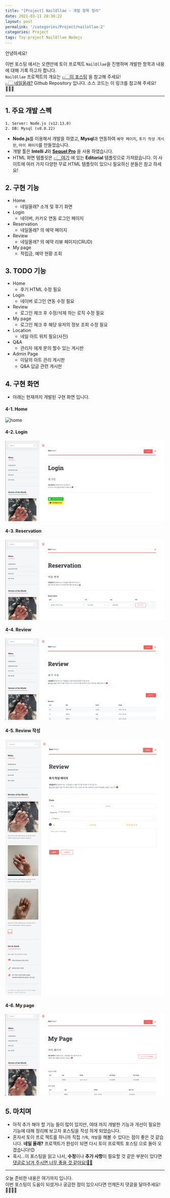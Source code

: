 ```yaml
---
title: "[Project] NailOllae - 개발 항목 정리"
date: 2021-03-11 20:30:22
layout: post
permalink: '/categories/Project/nailollae-2'
categories: Project
tags: Toy-project NailOllae Nodejs
---
```


안녕하세요!

이번 포스팅 에서는 오랜만에 토이 프로젝트 `NailOllae`을 진행하며 개발한 항목과 내용에 대해 기록 하고자 합니다.  
`NailOllae` 프로젝트의 개요는 [👉🏻이 포스팅](https://shinsangeun.github.io/categories/Project/nailollae-1) 을 참고해 주세요!  
[👉🏻 네일올래?](https://github.com/shinsangeun/Nail-Ollae) Github Repository 입니다. 소스 코드는 이 링크를 참고해 주세요!👩🏻‍💻

---
## 1. 주요 개발 스펙
```
1. Server: Node.js (v12.13.0)
2. DB: Mysql (v8.0.22)
```
- **Node.js**를 이용해서 개발을 하였고, **Mysql**과 연동하여 `예약 페이지`, `후기 작성 게시판`, `마이 페이지`를 만들었습니다.
- 개발 툴은 **Intelli J**와 [**Sequel Pro**](https://shinsangeun.github.io/categories/Database/install-sequel) 을 사용 하였습니다.
- HTML 화면 템플릿은 [👉🏻여기](https://html5up.net/) 에 있는 **Editorial** 템플릿으로 가져왔습니다. 이 사이트에 여러 가지 다양한 무료 HTML 템플릿이 있으니 필요하신 분들은 참고 하세요!


## 2. 구현 기능
- Home
    - 네일올래? 소개 및 후기 화면
- Login
    - 네이버, 카카오 연동 로그인 페이지 
- Reservation
    - 네일올래? 의 예약 페이지
- Review
    - 네일올래? 의 예약 리뷰 페이지(CRUD)    
- My page
    - 적립금, 예약 현황 조회
 
 
## 3. TODO 기능
- Home
    - 후기 HTML 수정 필요
- Login
    - 네이버 로그인 연동 수정 필요
- Review
    - 로그인 체크 후 수정/삭제 하는 로직 수정 필요
- My page
    - 로그인 체크 후 해당 유저의 정보 조회 수정 필요
- Location 
	- 네일 아트 위치 필요(사진)
- Q&A
	- 관리자 에게 문의 할수 있는 게시판
- Admin Page 
    - 이달의 아트 관리 게시판
    - Q&A 답글 관련 게시판
    

## 4. 구현 화면
- 아래는 현재까지 개발된 구현 화면 입니다.

#### 4-1. Home
![home](/assets/images/toyProject/home.png)

#### 4-2. Login
![login](/assets/images/toyProject/login.png)

#### 4-3. Reservation
![reservation](/assets/images/toyProject/reservation.png)

#### 4-4. Review
![review](/assets/images/toyProject/review.png)

#### 4-5. Review 작성
![review_write](/assets/images/toyProject/review_write.png)

#### 4-6. My page
![mypage](/assets/images/toyProject/mypage.png)


## 5. 마치며
- 아직 추가 해야 할 기능 들이 많이 있지만, 여태 까지 개발한 기능과 개선이 필요한 기능에 대해 정리해 보고자 포스팅을 작성 하게 되었습니다.
- 혼자서 토이 프로 젝트를 하니까 직접 `기획`, `개발`을 해볼 수 있다는 점이 좋은 것 같습니다. **네일 올래?** 프로젝트가 완성이 되면 다시 토이 프로젝트 포스팅 으로 돌아 오겠습니다!😊
- 혹시...이 포스팅을 읽고 나서, **수정**이나 **추가 사항**이 필요할 것 같은 부분이 있다면 <U>댓글로 남겨 주시면 너무 좋을 것 같아요!👍🏻</U> 

-----

오늘 준비한 내용은 여기까지 입니다.  
이번 포스팅이 도움이 되셨거나 궁금한 점이 있으시다면 언제든지 댓글을 달아주세요!👩🏻‍💻💕




